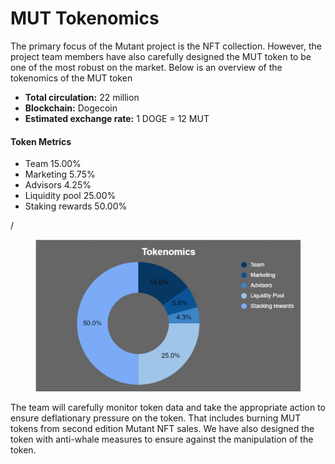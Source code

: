 # MUT Tokenomics

The primary focus of the Mutant project is the NFT collection. However, the project team members have also carefully designed the MUT token to be one of the most robust on the market. Below is an overview of the tokenomics of the MUT token

* **Total circulation:** 22 million&#x20;
* **Blockchain:** Dogecoin
* **Estimated exchange rate:** 1 DOGE = 12 MUT

#### Token Metrics&#x20;

* Team 15.00%&#x20;
* Marketing 5.75%&#x20;
* Advisors 4.25%&#x20;
* Liquidity pool 25.00%&#x20;
* Staking rewards 50.00%

/

<figure><img src=".gitbook/assets/screenshoteasy (1).png" alt=""><figcaption></figcaption></figure>

The team will carefully monitor token data and take the appropriate action to ensure deflationary pressure on the token. That includes burning MUT tokens from second edition Mutant NFT sales. We have also designed the token with anti-whale measures to ensure against the manipulation of the token.

